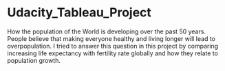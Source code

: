 # Udacity_Tableau_Project
How the population of the World is developing over the past 50 years. People believe that making everyone healthy and living longer will lead to overpopulation. I tried to answer this question in this project by comparing increasing life expectancy with fertility rate globally and how they relate to population growth.
